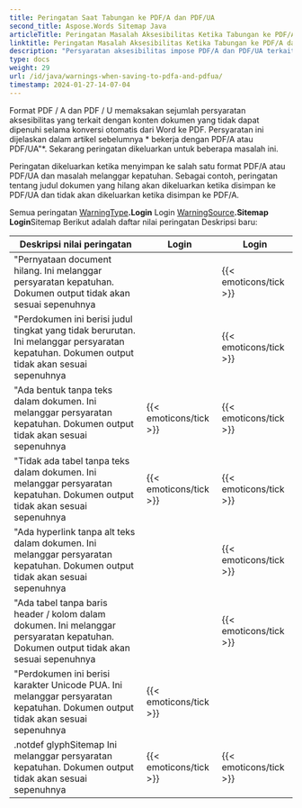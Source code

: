 ```yaml
---
title: Peringatan Saat Tabungan ke PDF/A dan PDF/UA
second_title: Aspose.Words Sitemap Java
articleTitle: Peringatan Masalah Aksesibilitas Ketika Tabungan ke PDF/A dan PDF/UA
linktitle: Peringatan Masalah Aksesibilitas Ketika Tabungan ke PDF/A dan PDF/UA
description: "Persyaratan aksesibilitas impose PDF/A dan PDF/UA terkait dengan konten dokumen. Saat menyimpan PDF/A atau PDF/UA di Java dan masalah melanggar kepatuhan, peringatan dikeluarkan."
type: docs
weight: 29
url: /id/java/warnings-when-saving-to-pdfa-and-pdfua/
timestamp: 2024-01-27-14-07-04
---
```


Format PDF / A dan PDF / U memaksakan sejumlah persyaratan aksesibilitas yang terkait dengan konten dokumen yang tidak dapat dipenuhi selama konversi otomatis dari Word ke PDF. Persyaratan ini dijelaskan dalam artikel sebelumnya * bekerja dengan PDF/A atau PDF/UA"*. Sekarang peringatan dikeluarkan untuk beberapa masalah ini.

Peringatan dikeluarkan ketika menyimpan ke salah satu format PDF/A atau PDF/UA dan masalah melanggar kepatuhan. Sebagai contoh, peringatan tentang judul dokumen yang hilang akan dikeluarkan ketika disimpan ke PDF/UA dan tidak akan dikeluarkan ketika disimpan ke PDF/A.

Semua peringatan [WarningType](https://reference.aspose.com/words/java/com.aspose.words/warningtype/)**.Login** Login [WarningSource](https://reference.aspose.com/words/java/com.aspose.words/warningsource/)**.Sitemap Login**Sitemap Berikut adalah daftar nilai peringatan Deskripsi baru:

|  Deskripsi nilai peringatan |  Login |  Login |
|  ------------------------------------------------------------  |  ----------------------  |  ----------------------  |
|  "Pernyataan document hilang. Ini melanggar persyaratan kepatuhan. Dokumen output tidak akan sesuai sepenuhnya |                          |   {{< emoticons/tick >}}  |
|  "Perdokumen ini berisi judul tingkat yang tidak berurutan. Ini melanggar persyaratan kepatuhan. Dokumen output tidak akan sesuai sepenuhnya |                          |   {{< emoticons/tick >}}  |
|  "Ada bentuk tanpa teks dalam dokumen. Ini melanggar persyaratan kepatuhan. Dokumen output tidak akan sesuai sepenuhnya |   {{< emoticons/tick >}}  |   {{< emoticons/tick >}}  |
|  "Tidak ada tabel tanpa teks dalam dokumen. Ini melanggar persyaratan kepatuhan. Dokumen output tidak akan sesuai sepenuhnya |   {{< emoticons/tick >}}  |   {{< emoticons/tick >}}  |
|  "Ada hyperlink tanpa alt teks dalam dokumen. Ini melanggar persyaratan kepatuhan. Dokumen output tidak akan sesuai sepenuhnya |                          |   {{< emoticons/tick >}}  |
|  "Ada tabel tanpa baris header / kolom dalam dokumen. Ini melanggar persyaratan kepatuhan. Dokumen output tidak akan sesuai sepenuhnya |                          |   {{< emoticons/tick >}}  |
|  "Perdokumen ini berisi karakter Unicode PUA. Ini melanggar persyaratan kepatuhan. Dokumen output tidak akan sesuai sepenuhnya |   {{< emoticons/tick >}}  |                          |
|  .notdef glyphSitemap Ini melanggar persyaratan kepatuhan. Dokumen output tidak akan sesuai sepenuhnya |   {{< emoticons/tick >}}  |   {{< emoticons/tick >}}  |

